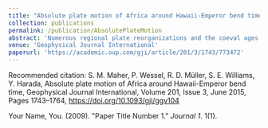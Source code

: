 ```yaml
---
title: "Absolute plate motion of Africa around Hawaii-Emperor bend time"
collection: publications
permalink: /publication/AbsolutePlateMotion
abstract: 'Numerous regional plate reorganizations and the coeval ages of the Hawaiian Emperor bend (HEB) and Louisville bend of 50–47 Ma have been interpreted as a possible global tectonic plate reorganization at ∼chron 21 (47.9 Ma). Yet for a truly global event we would expect a contemporaneous change in Africa absolute plate motion (APM) reflected by physical evidence distributed on the Africa Plate. This evidence has been postulated to take the form of the Réunion-Mascarene bend which exhibits many HEB-like features, such as a large angular change close to ∼chron 21. However, the Réunion hotspot trail has recently been interpreted as a sequence of continental fragments with incidental hotspot volcanism. Here we show that the alternative Réunion-Mascarene Plateau trail can also satisfy the age progressions and geometry of other hotspot trails on the Africa Plate. The implied motion, suggesting a pivoting of Africa from 67 to 50 Ma, could explain the apparent bifurcation of the Tristan hotspot chain, the age reversals seen along the Walvis Ridge, the sharp curve of the Canary trail, and the diffuse nature of the St. Helena chain. To test this hypothesis further we made a new Africa APM model that extends back to ∼80 Ma using a modified version of the Hybrid Polygonal Finite Rotation Method. This method uses seamount chains and their associated hotspots as geometric constraints for the model, and seamount age dates to determine APM through time. While this model successfully explains many of the volcanic features, it implies an unrealistically fast global lithospheric net rotation, as well as improbable APM trajectories for many other plates, including the Americas, Eurasia and Australia. We contrast this speculative model with a more conventional model in which the Mascarene Plateau is excluded in favour of the Chagos-Laccadive Ridge rotated into the Africa reference frame. This second model implies more realistic net lithospheric rotation and far-field APMs, but fails to explain key details of the Atlantic Ocean volcanic chains. Both models predict a Canary plume influence beneath the Madeiras. Neither model, when projected via the global plate circuit into the Pacific, predicts any significant change in plate motion around chron 21. Consequently, Africa APM models do not appear to provide independent support for a chron 21 global reorganization.'
venue: 'Geophysical Journal International'
paperurl: 'https://academic.oup.com/gji/article/201/3/1743/773472'
---
```

Recommended citation: S. M. Maher, P. Wessel, R. D. Müller, S. E. Williams, Y. Harada, Absolute plate motion of Africa around Hawaii-Emperor bend time, Geophysical Journal International, Volume 201, Issue 3, June 2015, Pages 1743–1764, https://doi.org/10.1093/gji/ggv104


Your Name, You. (2009). "Paper Title Number 1." <i>Journal 1</i>. 1(1).
